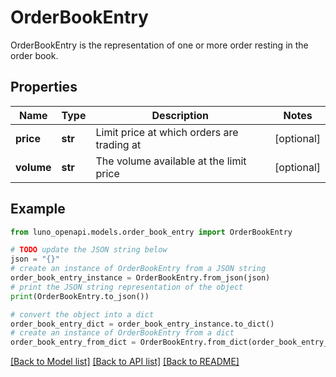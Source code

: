 # OrderBookEntry

OrderBookEntry is the representation of one or more order resting in the order book.

## Properties

Name | Type | Description | Notes
------------ | ------------- | ------------- | -------------
**price** | **str** | Limit price at which orders are trading at | [optional] 
**volume** | **str** | The volume available at the limit price | [optional] 

## Example

```python
from luno_openapi.models.order_book_entry import OrderBookEntry

# TODO update the JSON string below
json = "{}"
# create an instance of OrderBookEntry from a JSON string
order_book_entry_instance = OrderBookEntry.from_json(json)
# print the JSON string representation of the object
print(OrderBookEntry.to_json())

# convert the object into a dict
order_book_entry_dict = order_book_entry_instance.to_dict()
# create an instance of OrderBookEntry from a dict
order_book_entry_from_dict = OrderBookEntry.from_dict(order_book_entry_dict)
```
[[Back to Model list]](../README.md#documentation-for-models) [[Back to API list]](../README.md#documentation-for-api-endpoints) [[Back to README]](../README.md)


